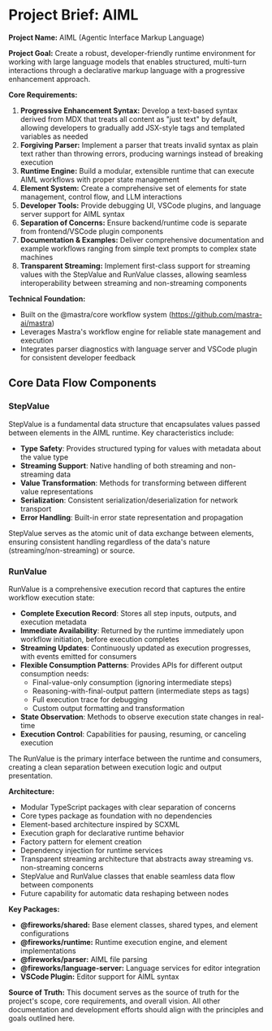 # Project Brief: AIML

**Project Name:** AIML (Agentic Interface Markup Language)

**Project Goal:** Create a robust, developer-friendly runtime environment for working with large language models that enables structured, multi-turn interactions through a declarative markup language with a progressive enhancement approach.

**Core Requirements:**

1. **Progressive Enhancement Syntax:** Develop a text-based syntax derived from MDX that treats all content as "just text" by default, allowing developers to gradually add JSX-style tags and templated variables as needed
2. **Forgiving Parser:** Implement a parser that treats invalid syntax as plain text rather than throwing errors, producing warnings instead of breaking execution
3. **Runtime Engine:** Build a modular, extensible runtime that can execute AIML workflows with proper state management
4. **Element System:** Create a comprehensive set of elements for state management, control flow, and LLM interactions
5. **Developer Tools:** Provide debugging UI, VSCode plugins, and language server support for AIML syntax
6. **Separation of Concerns:** Ensure backend/runtime code is separate from frontend/VSCode plugin components
7. **Documentation & Examples:** Deliver comprehensive documentation and example workflows ranging from simple text prompts to complex state machines
8. **Transparent Streaming:** Implement first-class support for streaming values with the StepValue and RunValue classes, allowing seamless interoperability between streaming and non-streaming components

**Technical Foundation:**

- Built on the @mastra/core workflow system (https://github.com/mastra-ai/mastra)
- Leverages Mastra's workflow engine for reliable state management and execution
- Integrates parser diagnostics with language server and VSCode plugin for consistent developer feedback

## Core Data Flow Components

### StepValue

StepValue is a fundamental data structure that encapsulates values passed between elements in the AIML runtime. Key characteristics include:

- **Type Safety**: Provides structured typing for values with metadata about the value type
- **Streaming Support**: Native handling of both streaming and non-streaming data
- **Value Transformation**: Methods for transforming between different value representations
- **Serialization**: Consistent serialization/deserialization for network transport
- **Error Handling**: Built-in error state representation and propagation

StepValue serves as the atomic unit of data exchange between elements, ensuring consistent handling regardless of the data's nature (streaming/non-streaming) or source.

### RunValue

RunValue is a comprehensive execution record that captures the entire workflow execution state:

- **Complete Execution Record**: Stores all step inputs, outputs, and execution metadata
- **Immediate Availability**: Returned by the runtime immediately upon workflow initiation, before execution completes
- **Streaming Updates**: Continuously updated as execution progresses, with events emitted for consumers
- **Flexible Consumption Patterns**: Provides APIs for different output consumption needs:
  - Final-value-only consumption (ignoring intermediate steps)
  - Reasoning-with-final-output pattern (intermediate steps as <think> tags)
  - Full execution trace for debugging
  - Custom output formatting and transformation
- **State Observation**: Methods to observe execution state changes in real-time
- **Execution Control**: Capabilities for pausing, resuming, or canceling execution

The RunValue is the primary interface between the runtime and consumers, creating a clean separation between execution logic and output presentation.

**Architecture:**

- Modular TypeScript packages with clear separation of concerns
- Core types package as foundation with no dependencies
- Element-based architecture inspired by SCXML
- Execution graph for declarative runtime behavior
- Factory pattern for element creation
- Dependency injection for runtime services
- Transparent streaming architecture that abstracts away streaming vs. non-streaming concerns
- StepValue and RunValue classes that enable seamless data flow between components
- Future capability for automatic data reshaping between nodes

**Key Packages:**

- **@fireworks/shared:** Base element classes, shared types, and element configurations
- **@fireworks/runtime:** Runtime execution engine, and element implementations
- **@fireworks/parser:** AIML file parsing
- **@fireworks/language-server:** Language services for editor integration
- **VSCode Plugin:** Editor support for AIML syntax

**Source of Truth:** This document serves as the source of truth for the project's scope, core requirements, and overall vision. All other documentation and development efforts should align with the principles and goals outlined here.
